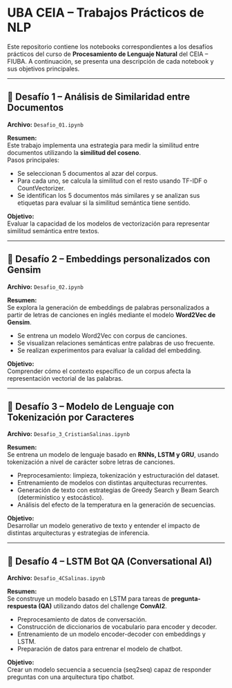 # UBA CEIA – Trabajos Prácticos de NLP

Este repositorio contiene los notebooks correspondientes a los desafíos prácticos del curso de **Procesamiento de Lenguaje Natural** del CEIA – FIUBA. A continuación, se presenta una descripción de cada notebook y sus objetivos principales.

---

## 📘 Desafío 1 – Análisis de Similaridad entre Documentos

**Archivo:** `Desafio_01.ipynb`

**Resumen:**  
Este trabajo implementa una estrategia para medir la similitud entre documentos utilizando la **similitud del coseno**.  
Pasos principales:

- Se seleccionan 5 documentos al azar del corpus.
- Para cada uno, se calcula la similitud con el resto usando TF-IDF o CountVectorizer.
- Se identifican los 5 documentos más similares y se analizan sus etiquetas para evaluar si la similitud semántica tiene sentido.

**Objetivo:**  
Evaluar la capacidad de los modelos de vectorización para representar similitud semántica entre textos.

---

## 📙 Desafío 2 – Embeddings personalizados con Gensim

**Archivo:** `Desafio_02.ipynb`

**Resumen:**  
Se explora la generación de embeddings de palabras personalizados a partir de letras de canciones en inglés mediante el modelo **Word2Vec de Gensim**.

- Se entrena un modelo Word2Vec con corpus de canciones.
- Se visualizan relaciones semánticas entre palabras de uso frecuente.
- Se realizan experimentos para evaluar la calidad del embedding.

**Objetivo:**  
Comprender cómo el contexto específico de un corpus afecta la representación vectorial de las palabras.

---

## 📗 Desafío 3 – Modelo de Lenguaje con Tokenización por Caracteres

**Archivo:** `Desafio_3_CristianSalinas.ipynb`

**Resumen:**  
Se entrena un modelo de lenguaje basado en **RNNs, LSTM y GRU**, usando tokenización a nivel de carácter sobre letras de canciones.

- Preprocesamiento: limpieza, tokenización y estructuración del dataset.
- Entrenamiento de modelos con distintas arquitecturas recurrentes.
- Generación de texto con estrategias de Greedy Search y Beam Search (determinístico y estocástico).
- Análisis del efecto de la temperatura en la generación de secuencias.

**Objetivo:**  
Desarrollar un modelo generativo de texto y entender el impacto de distintas arquitecturas y estrategias de inferencia.

---

## 📕 Desafío 4 – LSTM Bot QA (Conversational AI)

**Archivo:** `Desafio_4CSalinas.ipynb`

**Resumen:**  
Se construye un modelo basado en LSTM para tareas de **pregunta-respuesta (QA)** utilizando datos del challenge **ConvAI2**.

- Preprocesamiento de datos de conversación.
- Construcción de diccionarios de vocabulario para encoder y decoder.
- Entrenamiento de un modelo encoder-decoder con embeddings y LSTM.
- Preparación de datos para entrenar el modelo de chatbot.

**Objetivo:**  
Crear un modelo secuencia a secuencia (seq2seq) capaz de responder preguntas con una arquitectura tipo chatbot.
